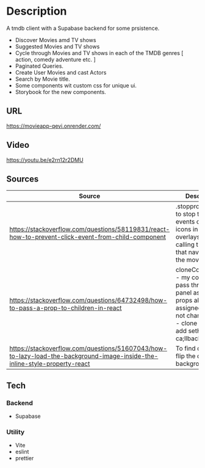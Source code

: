 # **Description**

A tmdb client with a Supabase backend for some prsistence.

- Discover Movies amd TV shows
- Suggested Movies and TV shows
- Cycle through Movies and TV shows in each of the TMDB genres [ action, comedy adventure etc. ]
- Paginated Queries.
- Create User Movies and cast Actors
- Search by Movie title.
- Some components wit custom css for unique ui.
- Storybook for the new components.

## **URL**
<https://movieapp-qevi.onrender.com/>

## **Video**
<https://youtu.be/e2rn12r2DMU>

## **Sources**

| Source                                                                                                                      | Description                                                                                                                                                     |
| --------------------------------------------------------------------------------------------------------------------------- | --------------------------------------------------------------------------------------------------------------------------------------------------------------- |
| <https://stackoverflow.com/questions/58119831/react-how-to-prevent-click-event-from-child-component>                        | .stoppropogation() to stop the click events on the icons in the overlays from calling the on click that navigaes to the movie page                              |
| <https://stackoverflow.com/questions/64732498/how-to-pass-a-prop-to-children-in-react>                                      | cloneComponent - my components pass through the panel as with props already assigned - could not change props - clone instead to add setHero ca;llback function |
| <https://stackoverflow.com/questions/51607043/how-to-lazy-load-the-background-image-inside-the-inline-style-property-react> | To find out how to flip the css for the background image                                                                                                        |

## **Tech**

### **Backend**

- Supabase

### **Utility**

- Vite
- eslint
- prettier
